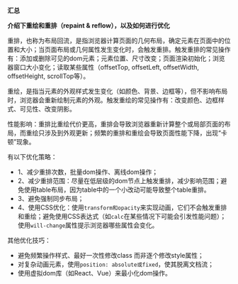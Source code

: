 **汇总**

**介绍下重绘和重排（repaint & reflow），以及如何进行优化**

重排，也称为布局回流，是指浏览器计算页面的几何布局，确定元素在页面中的位置和大小；当页面布局或几何属性发生变化时，会触发重排。触发重排的常见操作有：添加或删除可见的dom元素；元素位置、尺寸改变；页面渲染初始化；浏览器窗口大小变化；读取某些属性（offsetTop, offsetLeft, offsetWidth, offsetHeight, scrollTop等）。

重绘，是指当元素的外观样式发生变化（如颜色、背景、边框等），但不影响布局时，浏览器会重新绘制元素的外观。触发重绘的常见操作有：改变颜色、边框样式、可见性、改变阴影。

性能影响：重排比重绘代价更高，重排会导致浏览器重新计算整个或局部页面的布局，而重绘只涉及到外观更新；频繁的重排和重绘会导致页面性能下降，出现“卡顿”现象。

有以下优化策略：
- 1、减少重排次数，批量dom操作、离线dom操作；
- 2、减少重排范围：尽量在低层级的dom节点上触发重排，减少影响范围；避免使用table布局，因为table中的一个小改动可能导致整个table重排。
- 3、避免强制同步布局；
- 4、使用CSS优化：使用`transform和opacity`来实现动画，它们不会触发重排和重绘；避免使用CSS表达式（如`calc`在某些情况下可能会引发性能问题）；使用`will-change`属性提示浏览器哪些属性会变化。

其他优化技巧：
- 避免频繁操作样式、最好一次性修改class 而非逐个修改style属性；
- 对复杂动画元素，使用`position: absolute或fixed`，使其脱离文档流；
- 使用虚拟dom库（如React、Vue）来最小化dom操作。
